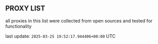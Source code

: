 ## PROXY LIST

all proxies in this list were collected from open sources and tested for functionality

last update: `2025-03-25 19:52:17.944406+00:00` UTC